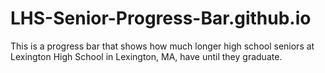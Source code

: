# LHS-Senior-Progress-Bar.github.io

This is a progress bar that shows how much longer high school seniors at Lexington High School in Lexington, MA, have until they graduate.
